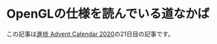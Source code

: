 # OpenGLの仕様を読んでいる道なかば

この記事は[進捗 Advent Calendar 2020](https://github.com/t-sin/shinchoku-advent-calendar-2020)の21日目の記事です。
